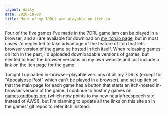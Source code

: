 ```yaml
---
layout: daily
date: 2020-10-08
title: More of my 7DRLs are playable on itch.io
---
```


Four of the five games I've made in the 7DRL game jam can be played in a browser,
and all are available for download on [my itch.io page](https://gridbugs.itch.io/),
but in most cases I'd neglected to take advantage of the feature of itch that lets
browser version of the game be hosted in itch itself. When releasing games on itch
in the past, I'd uploaded downloadable versions of games, but elected to host the
browser versions on my own website and just include a link on the itch page for the game.

Tonight I uploaded in-browser-playable versions of all my 7DRLs (except for "Apocalypse Post" which can't
be played in a browser), and set up itch so that the main page for each game has a button that starts an
itch-hosted in-browser version of the game.
I continue to host my games on [games.gridbugs.org](https://games.gridbugs.org)
(which now points to my new nearlyfreespeech site instead of AWS!), but I'm planning
to update all the links on this site an in the games' git repos to refer itch instead.
